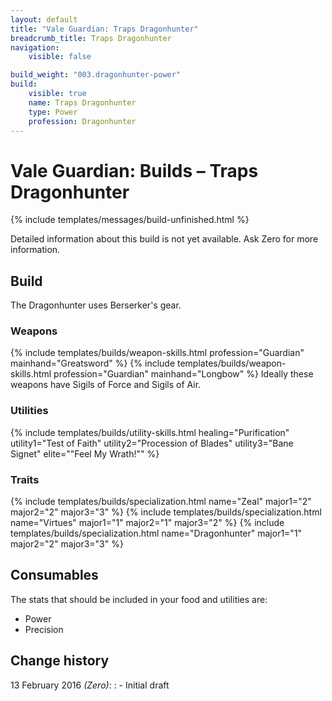 ```yaml
---
layout: default
title: "Vale Guardian: Traps Dragonhunter"
breadcrumb_title: Traps Dragonhunter
navigation:
    visible: false

build_weight: "003.dragonhunter-power"
build:
    visible: true
    name: Traps Dragonhunter
    type: Power
    profession: Dragonhunter
---
```


# Vale Guardian: Builds &ndash; Traps Dragonhunter
{% include templates/messages/build-unfinished.html %}

Detailed information about this build is not yet available. Ask Zero for more information.

## Build
The Dragonhunter uses Berserker's gear.

### Weapons
{% include templates/builds/weapon-skills.html profession="Guardian" mainhand="Greatsword" %}
{% include templates/builds/weapon-skills.html profession="Guardian" mainhand="Longbow" %}
Ideally these weapons have Sigils of Force and Sigils of Air.

### Utilities
{% include templates/builds/utility-skills.html healing="Purification" utility1="Test of Faith" utility2="Procession of Blades" utility3="Bane Signet" elite="&quot;Feel My Wrath!&quot;" %}

### Traits
{% include templates/builds/specialization.html name="Zeal" major1="2" major2="2" major3="3" %}
{% include templates/builds/specialization.html name="Virtues" major1="1" major2="1" major3="2" %}
{% include templates/builds/specialization.html name="Dragonhunter" major1="1" major2="2" major3="3" %}

## Consumables
The stats that should be included in your food and utilities are:

- Power
- Precision

## Change history
13 February 2016 *(Zero)*:
: - Initial draft

